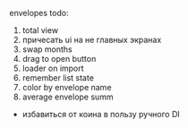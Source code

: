envelopes todo:

1. total view
2. причесать ui на не главных экранах
3. swap months
4. drag to open button
5. loader on import
6. remember list state
7. color by envelope name
8. average envelope summ
* избавиться от коина в пользу ручного DI
